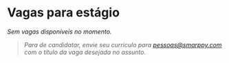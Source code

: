 # Vagas para estágio

_Sem vagas disponíveis no momento._

> _Para de candidatar, envie seu currículo para [pessoas@smarppy.com](mailto:pessoas@smarppy.com) com o título da vaga desejada no *assunto*._

